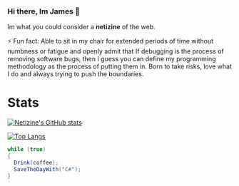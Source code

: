 ### Hi there, Im James 👋

Im what you could consider a **netizine** of the web. 

⚡ Fun fact: Able to sit in my chair for extended periods of time without numbness or fatigue and openly admit that If debugging is the process of removing software bugs, then I guess you can define my programming methodology as the process of putting them in. Born to take risks, love what I do and always trying to push the boundaries.

Stats
========
[![Netizine's GitHub stats](https://github-readme-stats.vercel.app/api?username=netizine&theme=prussian&show_icons=true)](https://github.com/netizine/github-readme-stats)

[![Top Langs](https://github-readme-stats.vercel.app/api/top-langs/?username=netizine&layout=compact)](https://github.com/netizine/github-readme-stats)

```csharp
while (true)
{
  Drink(coffee);
  SaveTheDayWith("C#");
}
```
<!--
**Netizine/netizine** is a ✨ _special_ ✨ repository because its `README.md` (this file) appears on your GitHub profile.

Here are some ideas to get you started:

- 🔭 I’m currently working on ...
- 🌱 I’m currently learning ...
- 👯 I’m looking to collaborate on ...
- 🤔 I’m looking for help with ...
- 💬 Ask me about ...
- 📫 How to reach me: ...
- 😄 Pronouns: ...
- ⚡ Fun fact: ...
-->
